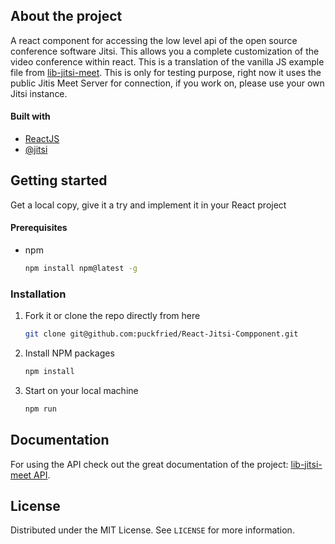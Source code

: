 ## About the project

A react component for accessing the low level api of the open source conference software Jitsi. This allows you a complete customization of the video conference within react. This is a translation of the vanilla JS example file from [lib-jitsi-meet](https://github.com/jitsi/lib-jitsi-meet). This is only for testing purpose, right now it uses the public Jitis Meet Server for connection, if you work on, please use your own Jitsi instance.


#### Built with
* [ReactJS](http://reactjs.org)
* [@jitsi](https://github.com/jitsi)

## Getting started
Get a local copy, give it a try and implement it in your React project

#### Prerequisites
* npm
  ```sh
  npm install npm@latest -g
  ```

### Installation
1. Fork it or clone the repo directly from here
   ```sh
   git clone git@github.com:puckfried/React-Jitsi-Compponent.git
   ```
2. Install NPM packages
   ```sh
   npm install
   ```
3. Start on your local machine
   ```sh
   npm run
   ```
   
## Documentation
For using the API check out the great documentation of the project: [lib-jitsi-meet API](https://jitsi.github.io/handbook/docs/dev-guide/dev-guide-ljm-api).


## License
Distributed under the MIT License. See `LICENSE` for more information.

